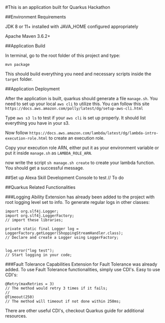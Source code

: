 #This is an application built for Quarkus Hackathon

##Environment Requirements

JDK 8 or 11+ installed with JAVA_HOME configured appropriately

Apache Maven 3.6.2+

##Application Build

In terminal, go to the root folder of this project and type:

``mvn package``

This should build everything you need and necessary scripts inside the `target` folder.

##Application Deployment

After the application is built, quarkus should generate a file `manage.sh`.
You need to set up your local `aws cli` to utilize this. You can follow this site `https://docs.aws.amazon.com/polly/latest/dg/setup-aws-cli.html`

Type `aws s3 ls` to test if your `aws cli` is set up properly. It should list everything you have in your s3.

Now follow `https://docs.aws.amazon.com/lambda/latest/dg/lambda-intro-execution-role.html` to create an execution role.

Copy your execution role ARN, either put it as your environment variable or put it inside `manage.sh` as `LAMBDA_ROLE_ARN`.

now write the script `sh manage.sh create` to create your lambda function.
You should get a successful message.

##Set up Alexa Skill Development Console to test
// To do


##Quarkus Related Functionalities

###Logging Ability
Extension has already been added to the project with root logging level set to info.
To generate regular logs in other classes:

```$xslt
import org.slf4j.Logger;
import org.slf4j.LoggerFactory;
// import these libraries;

private static final Logger log = LoggerFactory.getLogger(ShoppingStreamHandler.class);
// Declare and create a Logger using LoggerFactory;


log.error("log test");
// Start logging in your code;
```

###Fault Tolerance Capabilities
Extension for Fault Tolerance was already added. To use Fault Tolerance functionalities, simply use CDI's.
Easy to use CDI's:
```$xslt
@Retry(maxRetries = 3)
// The method would retry 3 times if it fails;
// 
@Timeout(250)
// The method will timeout if not done within 250ms;
```

There are other useful CDI's, checkout Quarkus guide for additional resources.
